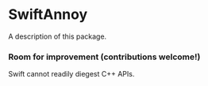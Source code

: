# SwiftAnnoy

A description of this package.

### Room for improvement (contributions welcome!)
Swift cannot readily diegest C++ APIs.  
